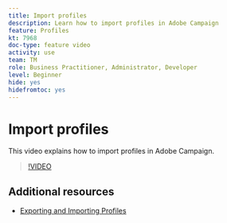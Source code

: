 ```yaml
---
title: Import profiles
description: Learn how to import profiles in Adobe Campaign 
feature: Profiles
kt: 7968
doc-type: feature video
activity: use
team: TM
role: Business Practitioner, Administrator, Developer
level: Beginner
hide: yes
hidefromtoc: yes
---
```


# Import profiles

This video explains how to import profiles in Adobe Campaign.

>[!VIDEO](https://video.tv.adobe.com/v/25608?quality=12)

## Additional resources

- [Exporting and Importing Profiles](https://experienceleague.adobe.com/docs/campaign-classic/using/getting-started/profile-management/exporting-and-importing-profiles.html)
